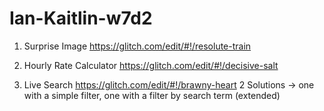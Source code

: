 # Ian-Kaitlin-w7d2

1. Surprise Image
  https://glitch.com/edit/#!/resolute-train
  
2. Hourly Rate Calculator
  https://glitch.com/edit/#!/decisive-salt
  
3. Live Search
  https://glitch.com/edit/#!/brawny-heart
  2 Solutions -> one with a simple filter, one with a filter by search term (extended)
